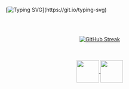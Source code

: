 <!--<img width= 100% bottom=50px src="https://github.com/Larissaz7/Larissaz7/assets/104332861/ab3bbd73-55da-4c58-92e9-38f444f8d1a6"> -->
<br>
<br>
<br>

[![Typing SVG](https://jay-website-personal-65b76d6e8318.herokuapp.com?font=Fira+Code&weight=500&size=25&pause=1000&color=F724CE&center=true&vCenter=true&random=false&width=435&lines=Hello%2C+my+name+is+Larissa;I'm+a+Software+Developer;And+a+Brazilian+Student;You+Welcome+here!)](https://git.io/typing-svg)

<br>
<br>

  <a href="https://github.com/Larissaz7/github-readme-stats">
    
<div align="Center" >
  
  [![GitHub Streak](https://github-readme-streak-stats.herokuapp.com?user=Larissaz7&theme=jolly&card_width=600)](https://git.io/streak-stats)
  
</div>

<br>
<br>

<div align="center">
      <a href="https://www.instagram.com/larissaraiv_/" target="_blank">
      <img align="center" height="60" width"60" src="https://github.com/Larissaz7/Larissaz7/assets/104332861/09e77d18-135e-466a-8b2d-33a7d7c07490"> </a>
      <a href="https://www.linkedin.com/in/larissa-saraiva/" target="_blank">
      <img align="center" height="60" width"60" src="https://github.com/Larissaz7/Larissaz7/assets/104332861/807e1d58-b3e6-49d2-804b-fb198392483e"> </a>    
      
</div>

  <!--<div style="display: inline_block"><br>
  <img align="center" alt="Rafa-Python" height="40" width="40" src="https://cdn.jsdelivr.net/gh/devicons/devicon/icons/cplusplus/cplusplus-original.svg">
   <img align="center" alt="Rafa-React" height="30" width="40" src="https://raw.githubusercontent.com/devicons/devicon/master/icons/react/react-original.svg"> 
  <img align="center" alt="Rafa-HTML" height="40" width="40" src="https://raw.githubusercontent.com/devicons/devicon/master/icons/html5/html5-original.svg">
  <img align="center" alt="Rafa-CSS" height="40" width="40" src="https://raw.githubusercontent.com/devicons/devicon/master/icons/css3/css3-original.svg">
  <img align="center" alt="Rafa-Js" height="40" width="40" src="https://raw.githubusercontent.com/devicons/devicon/master/icons/javascript/javascript-plain.svg">
  <img align="center" alt="Rafa-Ts" height="40" width="40" src="https://raw.githubusercontent.com/devicons/devicon/master/icons/typescript/typescript-plain.svg"> -->

          
</div>

<br>
<br>
<br>
<br>

<!-- <div align="right" style="font-size: 2; margin-top: 5;">
<a href="https://www.flaticon.com/br/icones-gratis/linkedin" title="linkedin ícones">Linkedin ícones criados por Freepik - Flaticon</a>
</div> -->
